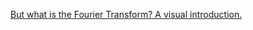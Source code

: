 [But what is the Fourier Transform? A visual introduction.](https://www.youtube.com/watch?v=spUNpyF58BY)